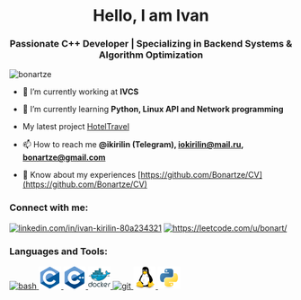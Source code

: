 <h1 align="center">Hello, I am Ivan</h1>
<h3 align="center">Passionate C++ Developer | Specializing in Backend Systems & Algorithm Optimization</h3>

<p align="left"> <img src="https://komarev.com/ghpvc/?username=bonartze&label=Profile%20views&color=0e75b6&style=flat" alt="bonartze" /> </p>

- 🔭 I’m currently working at **IVCS**

- 🌱 I’m currently learning **Python, Linux API and Network programming**

- My latest project [HotelTravel](https://github.com/Bonartze/HotelTravel)

- 📫 How to reach me **@ikirilin (Telegram), iokirilin@mail.ru, bonartze@gmail.com**

- 📄 Know about my experiences [https://github.com/Bonartze/CV](https://github.com/Bonartze/CV)

<h3 align="left">Connect with me:</h3>
<p align="left">
<a href="https://linkedin.com/in/linkedin.com/in/ivan-kirilin-80a234321" target="blank"><img align="center" src="https://raw.githubusercontent.com/rahuldkjain/github-profile-readme-generator/master/src/images/icons/Social/linked-in-alt.svg" alt="linkedin.com/in/ivan-kirilin-80a234321" height="30" width="40" /></a>
<a href="https://www.leetcode.com/https://leetcode.com/u/bonart/" target="blank"><img align="center" src="https://raw.githubusercontent.com/rahuldkjain/github-profile-readme-generator/master/src/images/icons/Social/leet-code.svg" alt="https://leetcode.com/u/bonart/" height="30" width="40" /></a>
</p>

<h3 align="left">Languages and Tools:</h3>
<p align="left"> <a href="https://www.gnu.org/software/bash/" target="_blank" rel="noreferrer"> <img src="https://www.vectorlogo.zone/logos/gnu_bash/gnu_bash-icon.svg" alt="bash" width="40" height="40"/> </a> <a href="https://www.cprogramming.com/" target="_blank" rel="noreferrer"> <img src="https://raw.githubusercontent.com/devicons/devicon/master/icons/c/c-original.svg" alt="c" width="40" height="40"/> </a> <a href="https://www.w3schools.com/cpp/" target="_blank" rel="noreferrer"> <img src="https://raw.githubusercontent.com/devicons/devicon/master/icons/cplusplus/cplusplus-original.svg" alt="cplusplus" width="40" height="40"/> </a> <a href="https://www.docker.com/" target="_blank" rel="noreferrer"> <img src="https://raw.githubusercontent.com/devicons/devicon/master/icons/docker/docker-original-wordmark.svg" alt="docker" width="40" height="40"/> </a> <a href="https://git-scm.com/" target="_blank" rel="noreferrer"> <img src="https://www.vectorlogo.zone/logos/git-scm/git-scm-icon.svg" alt="git" width="40" height="40"/> </a> <a href="https://www.linux.org/" target="_blank" rel="noreferrer"> <img src="https://raw.githubusercontent.com/devicons/devicon/master/icons/linux/linux-original.svg" alt="linux" width="40" height="40"/> </a> <a href="https://www.python.org" target="_blank" rel="noreferrer"> <img src="https://raw.githubusercontent.com/devicons/devicon/master/icons/python/python-original.svg" alt="python" width="40" height="40"/> </a> </p>
